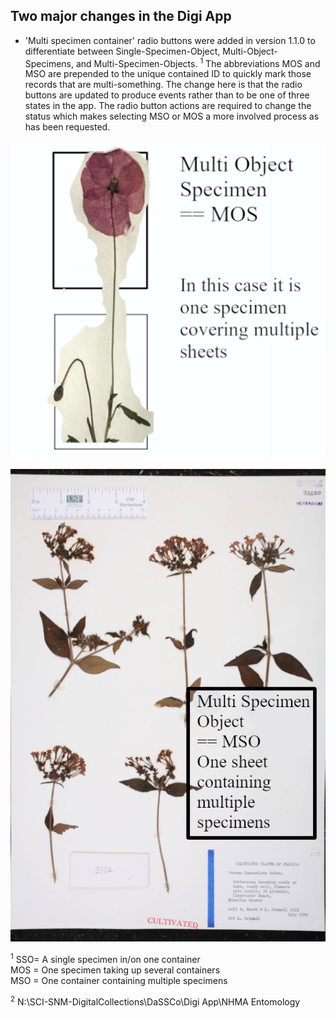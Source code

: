 ## Two major changes in the Digi App
- 'Multi specimen container' radio buttons were added in version 1.1.0 to differentiate between Single-Specimen-Object, Multi-Object-Specimens, and Multi-Specimen-Objects. <sup>1</sup> The abbreviations MOS and MSO are prepended to the unique contained ID to quickly mark those records that are multi-something.
The change here is that the radio buttons are updated to produce events rather than to be one of three states in the app. The radio button actions are required to change the status which makes selecting MSO or MOS a more involved process as has been requested. 


![MOS](https://github.com/NHMDenmark/Mass-Digitizer/blob/main/documentation/MOS.png?raw=true)

![MSO](https://github.com/NHMDenmark/Mass-Digitizer/blob/main/documentation/MSO.png?raw=true)


<sup>1</sup> 
SSO= A single specimen in/on one container  
MOS = One specimen taking up several containers  
MSO = One container containing multiple specimens  

<sup>2</sup> N:\SCI-SNM-DigitalCollections\DaSSCo\Digi App\NHMA Entomology


